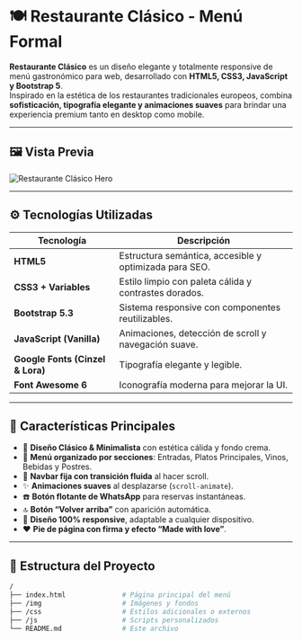 # 🍽️ Restaurante Clásico - Menú Formal  

**Restaurante Clásico** es un diseño elegante y totalmente responsive de menú gastronómico para web, desarrollado con **HTML5, CSS3, JavaScript y Bootstrap 5**.  
Inspirado en la estética de los restaurantes tradicionales europeos, combina **sofisticación, tipografía elegante y animaciones suaves** para brindar una experiencia premium tanto en desktop como mobile.

---

## 🖼️ Vista Previa  

![Restaurante Clásico Hero](https://i.ibb.co/nq98yfHz/mrnuformal.png)

---

## ⚙️ Tecnologías Utilizadas  

| Tecnología | Descripción |
|-------------|-------------|
| **HTML5** | Estructura semántica, accesible y optimizada para SEO. |
| **CSS3 + Variables** | Estilo limpio con paleta cálida y contrastes dorados. |
| **Bootstrap 5.3** | Sistema responsive con componentes reutilizables. |
| **JavaScript (Vanilla)** | Animaciones, detección de scroll y navegación suave. |
| **Google Fonts (Cinzel & Lora)** | Tipografía elegante y legible. |
| **Font Awesome 6** | Iconografía moderna para mejorar la UI. |

---

## 🧠 Características Principales  

- 🎨 **Diseño Clásico & Minimalista** con estética cálida y fondo crema.  
- 📜 **Menú organizado por secciones**: Entradas, Platos Principales, Vinos, Bebidas y Postres.  
- 🧭 **Navbar fija con transición fluida** al hacer scroll.  
- ✨ **Animaciones suaves** al desplazarse (`scroll-animate`).  
- ☎️ **Botón flotante de WhatsApp** para reservas instantáneas.  
- 🔝 **Botón “Volver arriba”** con aparición automática.  
- 📱 **Diseño 100% responsive**, adaptable a cualquier dispositivo.  
- ❤️ **Pie de página con firma y efecto “Made with love”**.

---

## 🧩 Estructura del Proyecto  

```bash
/
├── index.html              # Página principal del menú
├── /img                    # Imágenes y fondos
├── /css                    # Estilos adicionales o externos
├── /js                     # Scripts personalizados
└── README.md               # Este archivo
